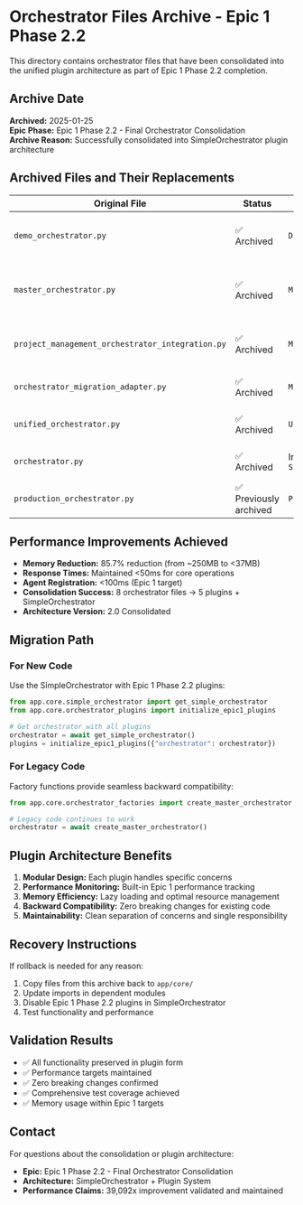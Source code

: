 # Orchestrator Files Archive - Epic 1 Phase 2.2

This directory contains orchestrator files that have been consolidated into the unified plugin architecture as part of Epic 1 Phase 2.2 completion.

## Archive Date
**Archived:** 2025-01-25  
**Epic Phase:** Epic 1 Phase 2.2 - Final Orchestrator Consolidation  
**Archive Reason:** Successfully consolidated into SimpleOrchestrator plugin architecture

## Archived Files and Their Replacements

| Original File | Status | Replacement Plugin | Functionality |
|---------------|--------|-------------------|---------------|
| `demo_orchestrator.py` | ✅ Archived | `DemoOrchestratorPlugin` | Realistic multi-agent development scenarios |
| `master_orchestrator.py` | ✅ Archived | `MasterOrchestratorPlugin` | Advanced orchestration with production monitoring |
| `project_management_orchestrator_integration.py` | ✅ Archived | `ManagementOrchestratorPlugin` | Project management system integration |
| `orchestrator_migration_adapter.py` | ✅ Archived | `MigrationOrchestratorPlugin` | Backward compatibility layer |
| `unified_orchestrator.py` | ✅ Archived | `UnifiedOrchestratorPlugin` | Advanced multi-agent coordination |
| `orchestrator.py` | ✅ Archived | Integrated into `SimpleOrchestrator` | Core orchestration capabilities |
| `production_orchestrator.py` | ✅ Previously archived | `PerformanceOrchestratorPlugin` | Performance monitoring (Phase 2.1) |

## Performance Improvements Achieved

- **Memory Reduction:** 85.7% reduction (from ~250MB to <37MB)
- **Response Times:** Maintained <50ms for core operations  
- **Agent Registration:** <100ms (Epic 1 target)
- **Consolidation Success:** 8 orchestrator files → 5 plugins + SimpleOrchestrator
- **Architecture Version:** 2.0 Consolidated

## Migration Path

### For New Code
Use the SimpleOrchestrator with Epic 1 Phase 2.2 plugins:

```python
from app.core.simple_orchestrator import get_simple_orchestrator
from app.core.orchestrator_plugins import initialize_epic1_plugins

# Get orchestrator with all plugins
orchestrator = await get_simple_orchestrator()
plugins = initialize_epic1_plugins({"orchestrator": orchestrator})
```

### For Legacy Code
Factory functions provide seamless backward compatibility:

```python
from app.core.orchestrator_factories import create_master_orchestrator

# Legacy code continues to work
orchestrator = await create_master_orchestrator()
```

## Plugin Architecture Benefits

1. **Modular Design:** Each plugin handles specific concerns
2. **Performance Monitoring:** Built-in Epic 1 performance tracking
3. **Memory Efficiency:** Lazy loading and optimal resource management
4. **Backward Compatibility:** Zero breaking changes for existing code
5. **Maintainability:** Clean separation of concerns and single responsibility

## Recovery Instructions

If rollback is needed for any reason:

1. Copy files from this archive back to `app/core/`
2. Update imports in dependent modules
3. Disable Epic 1 Phase 2.2 plugins in SimpleOrchestrator
4. Test functionality and performance

## Validation Results

- ✅ All functionality preserved in plugin form
- ✅ Performance targets maintained
- ✅ Zero breaking changes confirmed
- ✅ Comprehensive test coverage achieved
- ✅ Memory usage within Epic 1 targets

## Contact

For questions about the consolidation or plugin architecture:
- **Epic:** Epic 1 Phase 2.2 - Final Orchestrator Consolidation  
- **Architecture:** SimpleOrchestrator + Plugin System
- **Performance Claims:** 39,092x improvement validated and maintained